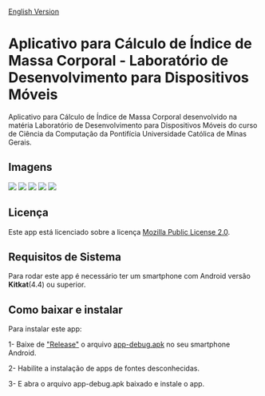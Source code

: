 [English Version](./README.EN.md)
# Aplicativo para Cálculo de Índice de Massa Corporal - Laboratório de Desenvolvimento para Dispositivos Móveis 
Aplicativo para Cálculo de Índice de Massa Corporal desenvolvido na matéria Laboratório de Desenvolvimento para Dispositivos Móveis do curso de Ciência da Computação da Pontifícia Universidade Católica de Minas Gerais.

## Imagens
![](./doc/Screenshot/Screenshot_20200224-193421.png)
![](./doc/Screenshot/Screenshot_20200224-193434.png)
![](./doc/Screenshot/Screenshot_20200224-193447.png)
![](./doc/Screenshot/Screenshot_20200224-193456.png)
![](./doc/Screenshot/Screenshot_20200224-193503.png)

## Licença
Este app está licenciado sobre a licença [Mozilla Public License 2.0](https://github.com/Henriquemcc/LDDM-APP_IMC/blob/master/LICENSE).

## Requisitos de Sistema

Para rodar este app é necessário ter um smartphone com Android versão <b>Kitkat</b>(4.4) ou superior.

## Como baixar e instalar
Para instalar este app:

1- Baixe de ["Release"](https://github.com/Henriquemcc/LDDM-APP_IMC/releases) o arquivo [app-debug.apk](https://github.com/Henriquemcc/LDDM-APP_IMC/releases/download/1-alpha/app-debug.apk) no seu smartphone Android.

2- Habilite a instalação de apps de fontes desconhecidas.

3- E abra o arquivo app-debug.apk baixado e instale o app.